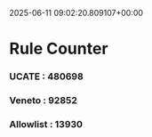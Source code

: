 2025-06-11 09:02:20.809107+00:00
# Rule Counter 
 ### UCATE : 480698

 ### Veneto : 92852

 ### Allowlist : 13930
